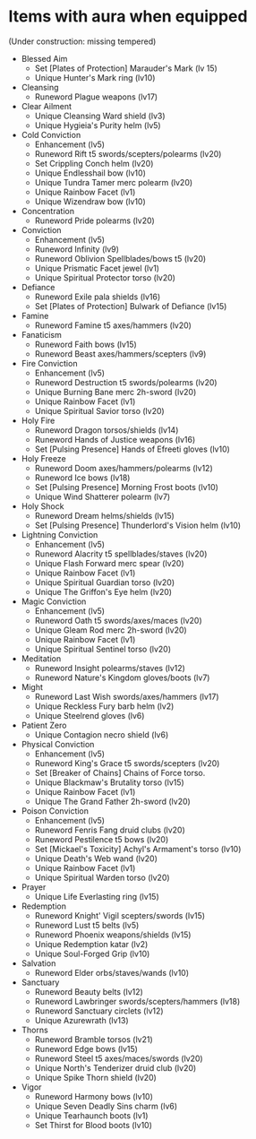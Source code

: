 # Items with aura when equipped

(Under construction: missing tempered)

- Blessed Aim
  - Set [Plates of Protection] Marauder's Mark (lv 15)
  - Unique Hunter's Mark ring (lv10)
- Cleansing
  - Runeword Plague weapons (lv17)
- Clear Ailment
  - Unique Cleansing Ward shield (lv3)
  - Unique Hygieia's Purity helm (lv5)
- Cold Conviction
  - Enhancement (lv5)
  - Runeword Rift t5 swords/scepters/polearms (lv20)
  - Set Crippling Conch helm (lv20)
  - Unique Endlesshail bow (lv10)
  - Unique Tundra Tamer merc polearm (lv20)
  - Unique Rainbow Facet (lv1)
  - Unique Wizendraw bow (lv10)
- Concentration
  - Runeword Pride polearms (lv20)
- Conviction
  - Enhancement (lv5)
  - Runeword Infinity (lv9)
  - Runeword Oblivion Spellblades/bows t5 (lv20)
  - Unique Prismatic Facet jewel (lv1)
  - Unique Spiritual Protector torso (lv20)
- Defiance
  - Runeword Exile pala shields (lv16)
  - Set [Plates of Protection] Bulwark of Defiance (lv15)
- Famine
  - Runeword Famine t5 axes/hammers (lv20)
- Fanaticism
  - Runeword Faith bows (lv15)
  - Runeword Beast axes/hammers/scepters (lv9)
- Fire Conviction
  - Enhancement (lv5)
  - Runeword Destruction t5 swords/polearms (lv20)
  - Unique Burning Bane merc 2h-sword (lv20)
  - Unique Rainbow Facet (lv1)
  - Unique Spiritual Savior torso (lv20)
- Holy Fire
  - Runeword Dragon torsos/shields (lv14)
  - Runeword Hands of Justice weapons (lv16)
  - Set [Pulsing Presence] Hands of Efreeti gloves (lv10)
- Holy Freeze
  - Runeword Doom axes/hammers/polearms (lv12)
  - Runeword Ice bows (lv18)
  - Set [Pulsing Presence] Morning Frost boots (lv10)
  - Unique Wind Shatterer polearm (lv7)
- Holy Shock
  - Runeword Dream helms/shields (lv15)
  - Set [Pulsing Presence] Thunderlord's Vision helm (lv10)
- Lightning Conviction
  - Enhancement (lv5)
  - Runeword Alacrity t5 spellblades/staves (lv20)
  - Unique Flash Forward merc spear (lv20)
  - Unique Rainbow Facet (lv1)
  - Unique Spiritual Guardian torso (lv20)
  - Unique The Griffon's Eye helm (lv20)
- Magic Conviction
  - Enhancement (lv5)
  - Runeword Oath t5 swords/axes/maces (lv20)
  - Unique Gleam Rod merc 2h-sword (lv20)
  - Unique Rainbow Facet (lv1)
  - Unique Spiritual Sentinel torso (lv20)
- Meditation
  - Runeword Insight polearms/staves (lv12)
  - Runeword Nature's Kingdom gloves/boots (lv7)
- Might
  - Runeword Last Wish swords/axes/hammers (lv17)
  - Unique Reckless Fury barb helm (lv2)
  - Unique Steelrend gloves (lv6)
- Patient Zero
  - Unique Contagion necro shield (lv6)
- Physical Conviction
  - Enhancement (lv5)
  - Runeword King's Grace t5 swords/scepters (lv20)
  - Set [Breaker of Chains] Chains of Force torso.
  - Unique Blackmaw's Brutality torso (lv15)
  - Unique Rainbow Facet (lv1)
  - Unique The Grand Father 2h-sword (lv20)
- Poison Conviction
  - Enhancement (lv5)
  - Runeword Fenris Fang druid clubs (lv20)
  - Runeword Pestilence t5 bows (lv20)
  - Set [Mickael's Toxicity] Achyl's Armament's torso (lv10)
  - Unique Death's Web wand (lv20)
  - Unique Rainbow Facet (lv1)
  - Unique Spiritual Warden torso (lv20)
- Prayer
  - Unique Life Everlasting ring (lv15)
- Redemption
  - Runeword Knight' Vigil scepters/swords (lv15)
  - Runeword Lust t5 belts (lv5)
  - Runeword Phoenix weapons/shields (lv15)
  - Unique Redemption katar (lv2)
  - Unique Soul-Forged Grip (lv10)
- Salvation
  - Runeword Elder orbs/staves/wands (lv10)
- Sanctuary
  - Runeword Beauty belts (lv12)
  - Runeword Lawbringer swords/scepters/hammers (lv18)
  - Runeword Sanctuary circlets (lv12)
  - Unique Azurewrath (lv13)
- Thorns
  - Runeword Bramble torsos (lv21)
  - Runeword Edge bows (lv15)
  - Runeword Steel t5 axes/maces/swords (lv20)
  - Unique North's Tenderizer druid club (lv20)
  - Unique Spike Thorn shield (lv20)
- Vigor
  - Runeword Harmony bows (lv10)
  - Unique Seven Deadly Sins charm (lv6)
  - Unique Tearhaunch boots (lv1)
  - Set Thirst for Blood boots (lv10)